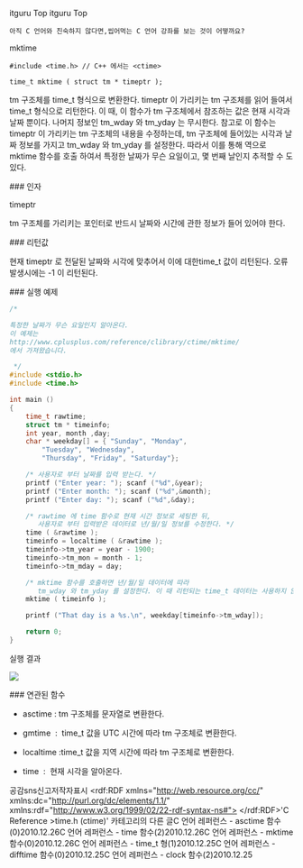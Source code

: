  itguru Top itguru Top

```warning
아직 C 언어와 친숙하지 않다면,씹어먹는 C 언어 강좌를 보는 것이 어떻까요?

```

mktime
```info
#include <time.h> // C++ 에서는 <ctime>

time_t mktime ( struct tm * timeptr );

```

tm 구조체를 time_t 형식으로 변환한다.
timeptr 이 가리키는 tm 구조체를 읽어 들여서time_t 형식으로 리턴한다. 이 때, 이 함수가 tm 구조체에서 참조하는 값은 현재 시각과 날짜 뿐이다. 나머지 정보인 tm_wday 와 tm_yday 는 무시한다. 참고로 이 함수는 timeptr 이 가리키는 tm 구조체의 내용을 수정하는데, tm 구조체에 들어있는 시각과 날짜 정보를 가지고 tm_wday 와 tm_yday 를 설정한다. 따라서 이를 통해 역으로 mktime 함수를 호출 하여서 특정한 날짜가 무슨 요일이고, 몇 번째 날인지 추적할 수 도 있다.

### 인자

timeptr

tm 구조체를 가리키는 포인터로 반드시 날짜와 시간에 관한 정보가 들어 있어야 한다.

### 리턴값


현재 timeptr 로 전달된 날짜와 시각에 맞추어서 이에 대한time_t 값이 리턴된다. 오류 발생시에는 -1 이 리턴된다.

### 실행 예제


```cpp
/*

특정한 날짜가 무슨 요일인지 알아온다.
이 예제는
http://www.cplusplus.com/reference/clibrary/ctime/mktime/
에서 가져왔습니다.

 */
#include <stdio.h>
#include <time.h>

int main ()
{
    time_t rawtime;
    struct tm * timeinfo;
    int year, month ,day;
    char * weekday[] = { "Sunday", "Monday",
        "Tuesday", "Wednesday",
        "Thursday", "Friday", "Saturday"};

    /* 사용자로 부터 날짜를 입력 받는다. */
    printf ("Enter year: "); scanf ("%d",&year);
    printf ("Enter month: "); scanf ("%d",&month);
    printf ("Enter day: "); scanf ("%d",&day);

    /* rawtime 에 time 함수로 현재 시간 정보로 세팅한 뒤,
       사용자로 부터 입력받은 데이터로 년/월/일 정보를 수정한다. */
    time ( &rawtime );
    timeinfo = localtime ( &rawtime );
    timeinfo->tm_year = year - 1900;
    timeinfo->tm_mon = month - 1;
    timeinfo->tm_mday = day;

    /* mktime 함수를 호출하면 년/월/일 데이터에 따라
       tm_wday 와 tm_yday 를 설정한다. 이 때 리턴되는 time_t 데이터는 사용하지 않는다.*/
    mktime ( timeinfo );

    printf ("That day is a %s.\n", weekday[timeinfo->tm_wday]);

    return 0;
}

```

실행 결과

![](http://img1.daumcdn.net/thumb/R1920x0/?fname=http%3A%2F%2Fcfile29.uf.tistory.com%2Fimage%2F2053CC544D1607BD2BED84)



### 연관된 함수

* asctime : tm 구조체를 문자열로 변환한다.

* gmtime  :  time_t 값을 UTC 시간에 따라 tm 구조체로 변환한다.

* localtime :time_t 값을 지역 시간에 따라 tm 구조체로 변환한다.
* time  :  현재 시각을 알아온다.


공감sns신고저작자표시	<rdf:RDF xmlns="http://web.resource.org/cc/" xmlns:dc="http://purl.org/dc/elements/1.1/" xmlns:rdf="http://www.w3.org/1999/02/22-rdf-syntax-ns#">		<Work rdf:about="">			<license rdf:resource="http://creativecommons.org/licenses/by-fr/2.0/kr/" />		</Work>		<License rdf:about="http://creativecommons.org/licenses/by-fr/">			<permits rdf:resource="http://web.resource.org/cc/Reproduction"/>			<permits rdf:resource="http://web.resource.org/cc/Distribution"/>			<requires rdf:resource="http://web.resource.org/cc/Notice"/>			<requires rdf:resource="http://web.resource.org/cc/Attribution"/>			<permits rdf:resource="http://web.resource.org/cc/DerivativeWorks"/>		</License>	</rdf:RDF>'C Reference >time.h (ctime)' 카테고리의 다른 글C 언어 레퍼런스 - asctime 함수(0)2010.12.26C 언어 레퍼런스 - time 함수(2)2010.12.26C 언어 레퍼런스 - mktime 함수(0)2010.12.26C 언어 레퍼런스 - time_t 형(1)2010.12.25C 언어 레퍼런스 - difftime 함수(0)2010.12.25C 언어 레퍼런스 - clock 함수(2)2010.12.25

